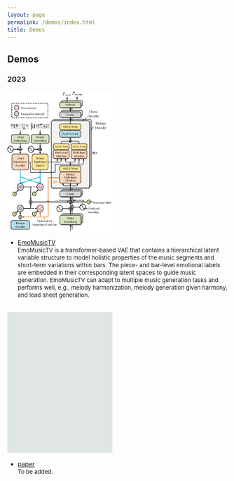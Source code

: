 ```yaml
---
layout: page
permalink: /demos/index.html
title: Demos
---
```


## Demos

### 2023     
<img src="/images/demo1.jpg" class="demopic" width="240" height="320"/>

- [EmoMusicTV](https://github.com/Tayjsl97/EmoMusicTV)<br>
<font size=2>EmoMusicTV is a transformer-based VAE that contains a hierarchical latent variable structure to model holistic properties of the music segments and short-term variations within bars. The piece- and bar-level emotional labels are embedded in their corresponding latent spaces to guide music generation. EmoMusicTV can adapt to multiple music generation tasks and performs well, e.g., melody harmonization, melody generation given harmony, and lead sheet generation.</font>
<br>

<img src="/images/demo2.jpg" class="demopic" width="240" height="320"/>

- [paper]()<br>
<font size=2>To be added.</font>

